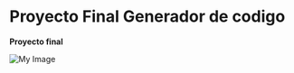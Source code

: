 # Proyecto Final Generador de codigo



**Proyecto final**



![My Image](/Generador_Codigo_Proyecto_Final/capturas/codigo1.png)

